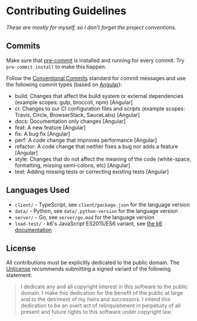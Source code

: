 # Contributing Guidelines

_These are mostly for myself, so I don't forget the project conventions._

## Commits

Make sure that [pre-commit](https://pre-commit.com) is installed and running for every commit. Try `pre-commit install` to make this happen.

Follow the [Conventional Commits](https://www.conventionalcommits.org/en/v1.0.0/) standard for commit messages and use the following commit types (based on [Angular](https://github.com/angular/angular/blob/22b96b9/CONTRIBUTING.md#-commit-message-guidelines)):

- build: Changes that affect the build system or external dependencies (example scopes: gulp, broccoli, npm) [Angular]
- ci: Changes to our CI configuration files and scripts (example scopes: Travis, Circle, BrowserStack, SauceLabs) [Angular]
- docs: Documentation only changes [Angular]
- feat: A new feature [Angular]
- fix: A bug fix [Angular]
- perf: A code change that improves performance [Angular]
- refactor: A code change that neither fixes a bug nor adds a feature [Angular]
- style: Changes that do not affect the meaning of the code (white-space, formatting, missing semi-colons, etc) [Angular]
- test: Adding missing tests or correcting existing tests [Angular]

## Languages Used

- `client/` - TypeScript, see `client/package.json` for the language version
- `data/` - Python, see `data/.python-version` for the language version
- `server/` - Go, see `server/go.mod` for the language version
- `load-test/` - k6's JavaScript ES2015/ES6 variant, see [the k6 documentation](https://k6.io/docs/)

## License

All contributions must be explicitly dedicated to the public domain. The [Unlicense](https://unlicense.org) recommends submitting a signed variant of the following statement:

> I dedicate any and all copyright interest in this software to the
> public domain. I make this dedication for the benefit of the public at
> large and to the detriment of my heirs and successors. I intend this
> dedication to be an overt act of relinquishment in perpetuity of all
> present and future rights to this software under copyright law.

